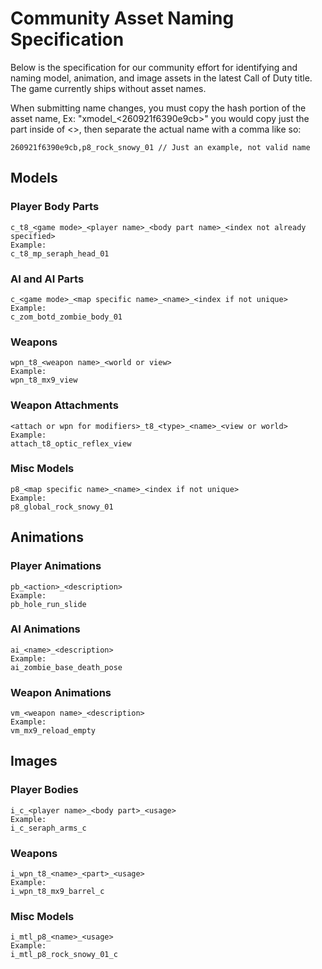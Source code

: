 Community Asset Naming Specification
====
Below is the specification for our community effort for identifying and naming model, animation, and image assets in the latest Call of Duty title. The game currently ships without asset names.

When submitting name changes, you must copy the hash portion of the asset name, Ex: "xmodel_<260921f6390e9cb>" you would copy just the part inside of <>, then separate the actual name with a comma like so:

```
260921f6390e9cb,p8_rock_snowy_01 // Just an example, not valid name
```

## Models

### Player Body Parts
```
c_t8_<game mode>_<player name>_<body part name>_<index not already specified>
Example:
c_t8_mp_seraph_head_01
```
### AI and AI Parts
```
c_<game mode>_<map specific name>_<name>_<index if not unique>
Example:
c_zom_botd_zombie_body_01
```
### Weapons
```
wpn_t8_<weapon name>_<world or view>
Example:
wpn_t8_mx9_view
```
### Weapon Attachments
```
<attach or wpn for modifiers>_t8_<type>_<name>_<view or world>
Example:
attach_t8_optic_reflex_view
```
### Misc Models
```
p8_<map specific name>_<name>_<index if not unique>
Example:
p8_global_rock_snowy_01
```

## Animations

### Player Animations
```
pb_<action>_<description>
Example:
pb_hole_run_slide
```
### AI Animations
```
ai_<name>_<description>
Example:
ai_zombie_base_death_pose
```
### Weapon Animations
```
vm_<weapon name>_<description>
Example:
vm_mx9_reload_empty
```

## Images

### Player Bodies
```
i_c_<player name>_<body part>_<usage>
Example:
i_c_seraph_arms_c
```
### Weapons
```
i_wpn_t8_<name>_<part>_<usage>
Example:
i_wpn_t8_mx9_barrel_c
```
### Misc Models
```
i_mtl_p8_<name>_<usage>
Example:
i_mtl_p8_rock_snowy_01_c
```